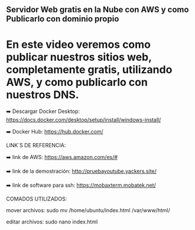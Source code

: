 ## Servidor Web gratis en la Nube con AWS y como Publicarlo con dominio propio

# En este video veremos como publicar nuestros sitios web, completamente gratis, utilizando AWS, y como publicarlo con nuestros DNS.

➡️ Descargar Docker Desktop: https://docs.docker.com/desktop/setup/install/windows-install/

➡️ Docker Hub: https://hub.docker.com/


LINK´S DE REFERENCIA:


➡️ link de AWS: https://aws.amazon.com/es/#

➡️ link de la demostración: http://pruebayoutube.yackers.site/

➡️ link de software para ssh: https://mobaxterm.mobatek.net/


COMADOS UTILIZADOS:


mover archivos: sudo mv /home/ubuntu/index.html /var/www/html/


editar archivos: sudo nano index.html